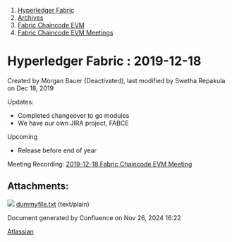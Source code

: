 1. [Hyperledger Fabric](index.html)
2. [Archives](Archives_22840389.html)
3. [Fabric Chaincode EVM](Fabric-Chaincode-EVM_22839612.html)
4. [Fabric Chaincode EVM Meetings](Fabric-Chaincode-EVM-Meetings_22839741.html)

# Hyperledger Fabric : 2019-12-18

Created by Morgan Bauer (Deactivated), last modified by Swetha Repakula on Dec 18, 2019

Updates:

- Completed changeover to go modules
- We have our own JIRA project, FABCE

Upcoming

- Release before end of year

Meeting Recording: [2019-12-18 Fabric Chaincode EVM Meeting](#)

## Attachments:

![](images/icons/bullet_blue.gif) [dummyfile.txt](attachments/22841508/22841518.txt) (text/plain)

Document generated by Confluence on Nov 26, 2024 16:22

[Atlassian](http://www.atlassian.com/)
